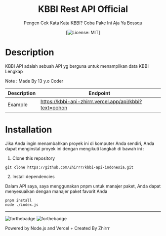 <div align="center">
<h1>KBBI Rest API Official</h1>

<p>Pengen Cek Kata Kata KBBI? Coba Pake Ini Aja Ya Bossqu</p>

[![License: MIT](https://img.shields.io/badge/License-MIT-yellow.svg)]
</div>

# Description
KBBI API adalah sebuah API yg berguna untuk menampilkan data KBBI Lengkap

Note : Made By 13 y.o Coder


| Description | Endpoint | 
|------------ | ---------|
| Example | https://kbbi-api-zhirrr.vercel.app/api/kbbi?text=pohon |


# Installation
Jika Anda ingin menambahkan proyek ini di komputer Anda sendiri, Anda dapat menginstal proyek ini dengan mengikuti langkah di bawah ini :

1. Clone this repository
```
git clone https://github.com/Zhirrr/kbbi-api-indonesia.git
```
2. Install dependencies

Dalam API saya, saya menggunakan pnpm untuk manajer paket, Anda dapat menyesuaikan dengan manajer paket favorit Anda
```
pnpm install
node ./index.js
```

---
![forthebadge](https://forthebadge.com/images/badges/built-with-love.svg)
![forthebadge](https://forthebadge.com/images/badges/made-with-javascript.svg)

Powered by Node.js and Vercel + Created By Zhirrr

